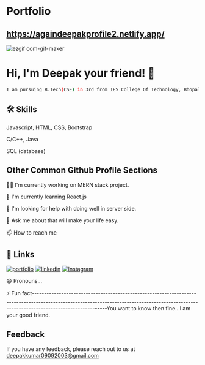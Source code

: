 # Portfolio

## https://againdeepakprofile2.netlify.app/
![ezgif com-gif-maker](https://user-images.githubusercontent.com/111180448/221347206-c71eed9f-a084-4bcc-a5a8-2a8c3f71dbf6.gif)

  
# Hi, I'm Deepak your friend! 👋
```bash
I am pursuing B.Tech(CSE) in 3rd from IES College Of Technology, Bhopal, MP.
```


## 🛠 Skills

Javascript, HTML, CSS, Bootstrap

C/C++, Java

SQL (database)


## Other Common Github Profile Sections
👩‍💻 I'm currently working on MERN stack project.

🧠 I'm currently learning React.js

 

🤔 I'm looking for help with doing well in server side.

💬 Ask me about that will make your life easy.

📫 How to reach me
## 🔗 Links
[![portfolio](https://img.shields.io/badge/my_portfolio-000?style=for-the-badge&logo=ko-fi&logoColor=orange)](https://againdeepakprofile2.netlify.app/)
[![linkedin](https://img.shields.io/badge/linkedin-0A66C2?style=for-the-badge&logo=linkedin&logoColor=white)](https://www.linkedin.com/in/deepak-kumar-4766b9237/)
[![Instagram](https://img.shields.io/badge/instagram-1DA1F2?style=for-the-badge&logo=instagram&logoColor=white)](https://www.com/)


😄 Pronouns...

⚡️ Fun fact------------------------------------------------------------------------------------------------------------------------------------------------------------------------------------------You want to know then fine...I am your good friend.


## Feedback

If you have any feedback, please reach out to us at 
deepakkumar09092003@gmail.com
